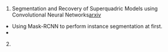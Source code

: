 1. Segmentation and Recovery of Superquadric Models using Convolutional Neural Networks[arxiv](https://arxiv.org/pdf/2001.10504.pdf)
- Using Mask-RCNN to perform instance segmentation at first.
- 
2. 
<!--stackedit_data:
eyJoaXN0b3J5IjpbLTE5MTA1OTQ5MjBdfQ==
-->